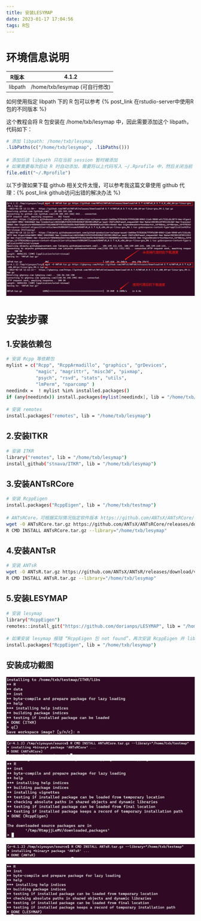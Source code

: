 ```yaml
---
title: 安装LESYMAP
date: 2023-01-17 17:04:56
tags: R包
---
```

# 环境信息说明

| R版本   | 4.1.2                          |
| ------- | ------------------------------ |
| libpath | /home/txb/lesymap (可自行修改) |

<!--more-->

如何使用指定 libpath 下的 R 包可以参考 {% post_link 在rstudio-server中使用R包的不同版本 %}

这个教程会将 R 包安装在 /home/txb/lesymap 中，因此需要添加这个 libpath，代码如下：

```R
# 添加 libpath: /home/txb/lesymap
.libPaths(c("/home/txb/lesymap", .libPaths()))

# 添加后该 libpath 只在当前 session 暂时被添加
# 如果需要每次启动 R 时自动添加，需要将以上代码写入 ~/.Rprofile 中，然后关闭当前 session，再 Start New Session 即可生效
file.edit("~/.Rprofile")
```

以下步骤如果下载 github 相关文件太慢，可以参考我这篇文章使用 github 代理：{% post_link github访问出错的解决办法 %}

![image-20230118121422537](安装LESYMAP/image-20230118121422537.png)



# 安装步骤

## 1.安装依赖包

```bash
# 安装 Rcpp 等依赖包
mylist = c("Rcpp", "RcppArmadillo", "graphics", "grDevices", 
           "magic", "magrittr", "misc3d", "pixmap",
           "psych", "rsvd", "stats", "utils", 
           "lmPerm", "nparcomp" )
needindx =  ! mylist %in% installed.packages()
if (any(needindx)) install.packages(mylist[needindx], lib = "/home/txb/lesymap")

# 安装 remotes
install.packages("remotes", lib = "/home/txb/lesymap")
```

## 2.安装ITKR

```bash
# 安装 ITKR
library("remotes", lib = "/home/txb/lesymap")
install_github("stnava/ITKR", lib = "/home/txb/lesymap")
```

## 3.安装ANTsRCore

```bash
# 安装 RcppEigen
install.packages("RcppEigen", lib = "/home/txb/testmap")

# ANTsRCore，可根据实际情况指定软件版本 https://github.com/ANTsX/ANTsRCore/releases/
wget -O ANTsRCore.tar.gz https://github.com/ANTsX/ANTsRCore/releases/download/v0.7.4.9/ANTsRCore_0.7.4.9_R_x86_64-pc-linux-gnu_R4.1.tar.gz
R CMD INSTALL ANTsRCore.tar.gz --library="/home/txb/lesymap"
```

## 4.安装ANTsR

```bash
# 安装 ANTsR
wget -O ANTsR.tar.gz https://github.com/ANTsX/ANTsR/releases/download/v0.5.7.4/ANTsR_0.5.7.4_R_x86_64-pc-linux-gnu_R4.1.tar.gz
R CMD INSTALL ANTsR.tar.gz --library="/home/txb/lesymap"
```

## 5.安装LESYMAP

```bash
# 安装 lesymap
library("RcppEigen")
remotes::install_git("https://github.com/dorianps/LESYMAP", lib = "/home/txb/lesymap")

# 如果安装 lesymap 报错 “RcppEigen 包 not found”，再次安装 RcppEigen 并 library 它
install.packages("RcppEigen", lib = "/home/txb/lesymap")
```

## 安装成功截图

![image-20230118101417295](安装LESYMAP/image-20230118101417295.png)

![image-20230118101338295](安装LESYMAP/image-20230118101338295.png)

![image-20230118102125916](安装LESYMAP/image-20230118102125916.png)

![image-20230118104134386](安装LESYMAP/image-20230118104134386.png)

![image-20230118105615953](安装LESYMAP/image-20230118105615953.png)